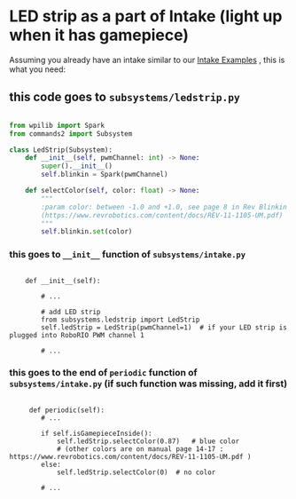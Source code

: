 # LED strip as a part of Intake (light up when it has gamepiece)

Assuming you already have an intake similar to our [Intake Examples](docs/Adding_Intake.md) , this is what you need:


## this code goes to `subsystems/ledstrip.py`

```python

from wpilib import Spark
from commands2 import Subsystem

class LedStrip(Subsystem):
    def __init__(self, pwmChannel: int) -> None:
        super().__init__()
        self.blinkin = Spark(pwmChannel)

    def selectColor(self, color: float) -> None:
        """
        :param color: between -1.0 and +1.0, see page 8 in Rev Blinkin manual
        (https://www.revrobotics.com/content/docs/REV-11-1105-UM.pdf)
        """
        self.blinkin.set(color)

```


### this goes to `__init__` function of `subsystems/intake.py`

```python3

    def __init__(self):

        # ...

        # add LED strip
        from subsystems.ledstrip import LedStrip
        self.ledStrip = LedStrip(pwmChannel=1)  # if your LED strip is plugged into RoboRIO PWM channel 1

        # ...

```

### this goes to the end of `periodic` function of `subsystems/intake.py` (if such function was missing, add it first)

```python3

     def periodic(self):
        # ...

        if self.isGamepieceInside():
            self.ledStrip.selectColor(0.87)   # blue color
            # (other colors are on manual page 14-17 : https://www.revrobotics.com/content/docs/REV-11-1105-UM.pdf )
        else:
            self.ledStrip.selectColor(0)  # no color

        # ...

```
